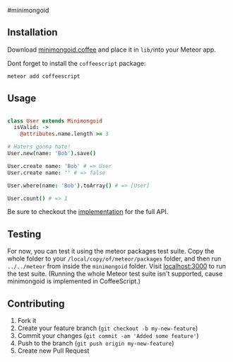 #minimongoid

## Installation

Download [minimongoid.coffee](https://github.com/madmaniak/minimongoid/blob/master/minimongoid.coffee) and place it in ```lib/```into your Meteor app.

Dont forget to install the `coffeescript` package:

```sh
meteor add coffeescript
```

## Usage

```coffeescript

class User extends Minimongoid
  isValid: ->
    @attributes.name.length >= 3

# Haters gonna hate!
User.new(name: 'Bob').save()

User.create name: 'Bob' # => User
User.create name: '' # => false

User.where(name: 'Bob').toArray() # => [User]

User.count() # => 1
```

Be sure to checkout the [implementation](https://github.com/haihappen/minimongoid/blob/master/minimongoid.coffee) for the full API.

## Testing

For now, you can test it using the meteor packages test suite. Copy the whole folder to your `/local/copy/of/meteor/packages` folder, and then run `../../meteor` from inside the `minimongoid` folder. Visit [localhost:3000](localhost:3000) to run the test suite. (Running the whole Meteor test suite isn't supported, cause minimongoid is implemented in CoffeeScript.)

## Contributing

1. Fork it
2. Create your feature branch (`git checkout -b my-new-feature`)
3. Commit your changes (`git commit -am 'Added some feature'`)
4. Push to the branch (`git push origin my-new-feature`)
5. Create new Pull Request
